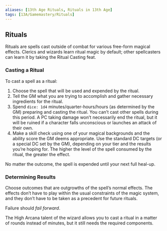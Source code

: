 ```yaml
---
aliases: [13th Age Rituals, Rituals in 13th Age]
tags: [13A/Gamemastery/Rituals]
---
```


## Rituals

Rituals are spells cast outside of combat for various free-form magical effects. Clerics and wizards learn ritual magic by default; other spellcasters can learn it by taking the Ritual Casting feat.

### Casting a Ritual

To cast a spell as a ritual:

1. Choose the spell that will be used and expended by the ritual.
2. Tell the GM what you are trying to accomplish and gather necessary ingredients for the ritual.
3. Spend `dice: 1d4` minutes/quarter-hours/hours (as determined by the GM) preparing and casting the ritual. You can’t cast other spells during this period. A PC taking damage won’t necessarily end the ritual, but it will be ruined if a character falls unconscious or launches an attack of their own.
4. Make a skill check using one of your magical backgrounds and the ability score the GM deems appropriate. Use the standard DC targets (or a special DC set by the GM), depending on your tier and the results you’re hoping for. The higher the level of the spell consumed by the ritual, the greater the effect. 

No matter the outcome, the spell is expended until your next full heal-up.

### Determining Results

Choose outcomes that are outgrowths of the spell’s normal effects. The effects don’t have to play within the usual constraints of the magic system, and they don’t have to be taken as a precedent for future rituals.

Failure should *fail forward*.

The High Arcana talent of the wizard allows you to cast a ritual in a matter of rounds instead of minutes, but it still needs the required components.
